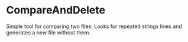 # CompareAndDelete
Simple tool for comparing two files. Looks for repeated strings lines and generates a new file without them.
